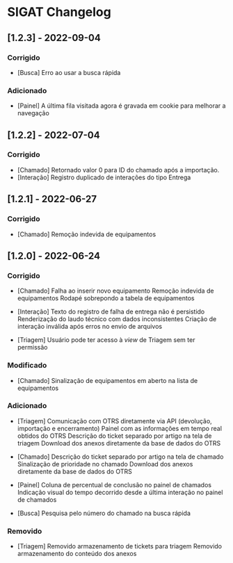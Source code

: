 # SIGAT Changelog

## [1.2.3] - 2022-09-04

### Corrigido
- [Busca]
Erro ao usar a busca rápida

### Adicionado
- [Painel]
A última fila visitada agora é gravada em cookie para melhorar a navegação

## [1.2.2] - 2022-07-04

### Corrigido
- [Chamado]
Retornado valor 0 para ID do chamado após a importação.
- [Interação]
Registro duplicado de interações do tipo Entrega

## [1.2.1] - 2022-06-27

### Corrigido
- [Chamado] 
Remoção indevida de equipamentos

## [1.2.0] - 2022-06-24

### Corrigido
- [Chamado] 
Falha ao inserir novo equipamento
Remoção indevida de equipamentos
Rodapé sobrepondo a tabela de equipamentos

- [Interação]
Texto do registro de falha de entrega não é persistido
Renderização do laudo técnico com dados inconsistentes
Criação de interação inválida após erros no envio de arquivos

- [Triagem]
Usuário pode ter acesso à *view* de Triagem sem ter permissão

### Modificado
- [Chamado]
Sinalização de equipamentos em aberto na lista de equipamentos

### Adicionado
- [Triagem]
Comunicação com OTRS diretamente via API (devolução, importação e encerramento)
Painel com as informações em tempo real obtidos do OTRS
Descrição do ticket separado por artigo na tela de triagem
Download dos anexos diretamente da base de dados do OTRS

- [Chamado] 
Descrição do ticket separado por artigo na tela de chamado
Sinalização de prioridade no chamado
Download dos anexos diretamente da base de dados do OTRS

- [Painel] 
Coluna de percentual de conclusão no painel de chamados
Indicação visual do tempo decorrido desde a última interação no painel de chamados

- [Busca]
Pesquisa pelo número do chamado na busca rápida

### Removido
- [Triagem]
Removido armazenamento de tickets para triagem
Removido armazenamento do conteúdo dos anexos

